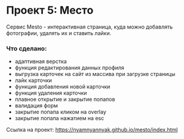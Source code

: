 # Проект 5: Место

Сервис Mesto - интерактивная страница, куда можно добавлять фотографии, удалять их и ставить лайки.


### Что сделано: 
* адаптивная верстка
* функция редактирования данных профиля
* выгрузка карточек на сайт из массива при загрузке страницы
* лайк карточки
* функция добавления новой карточки
* функция удаления карточки
* плавное открытие и закрытие попапов
* валидация форм
* закрытие попапа кликом на overlay 
* закрытие попапа нажатием на esc


Ссылка на проект: https://nyamnyannyak.github.io/mesto/index.html